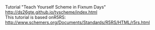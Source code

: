 Tutorial "Teach Yourself Scheme in Fixnum Days"  
http://ds26gte.github.io/tyscheme/index.html  
This tutorial is based onR5RS: http://www.schemers.org/Documents/Standards/R5RS/HTML/r5rs.html  

